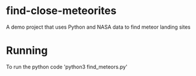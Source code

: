 # find-close-meteorites
A demo project that uses Python and NASA data to find meteor landing sites

# Running

To run the python code
'python3 find_meteors.py'
